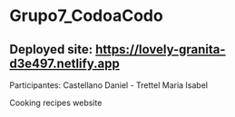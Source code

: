 # Grupo7_CodoaCodo
## Deployed site: https://lovely-granita-d3e497.netlify.app

Participantes: Castellano Daniel - Trettel Maria Isabel

Cooking recipes website

